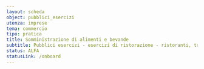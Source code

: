 ```yaml
---
layout: scheda
object: pubblici_esercizi
utenza: imprese
tema: commercio
tipo: pratica
title: Somministrazione di alimenti e bevande
subtitle: Pubblici esercizi - esercizi di ristorazione - ristoranti, trattorie, tavole calde, pizzerie, birrerie, bar, caffè, gelaterie, pasticcerie
status: ALFA
statusLink: /onboard
---
```

